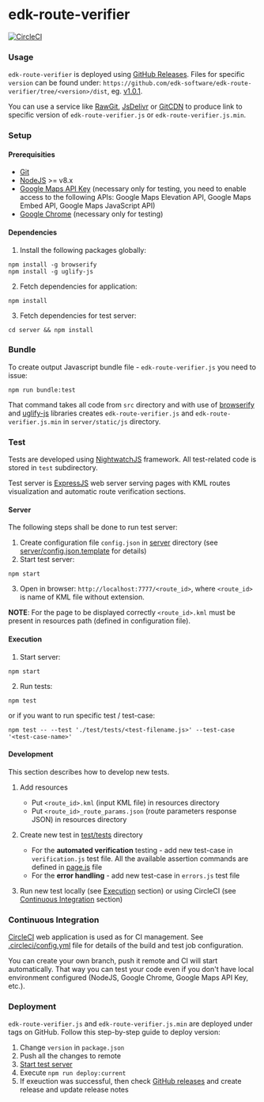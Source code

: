 # edk-route-verifier
[![CircleCI](https://circleci.com/gh/cloudify-cosmo/cloudify-stage.svg?style=svg)](https://circleci.com/gh/edk-software/edk-route-verifier)

### Usage

`edk-route-verifier` is deployed using [GitHub Releases](https://github.com/edk-software/edk-route-verifier/releases). Files for specific `version` can be found under: 
`https://github.com/edk-software/edk-route-verifier/tree/<version>/dist`, eg. [v1.0.1](https://github.com/edk-software/edk-route-verifier/tree/1.0.1/dist). 

You can use a service like [RawGit](https://rawgit.com/), [JsDelivr](https://www.jsdelivr.com/) or [GitCDN](https://gitcdn.xyz/) to produce link to specific version of `edk-route-verifier.js` or `edk-route-verifier.js.min`.

### Setup
#### Prerequisities
* [Git](https://git-scm.com)
* [NodeJS](https://nodejs.org) >= v8.x
* [Google Maps API Key](https://developers.google.com/maps/documentation/javascript/get-api-key) (necessary only for testing, you need to enable access to the following APIs: Google Maps Elevation API, Google Maps Embed API, Google Maps JavaScript API)
* [Google Chrome](https://www.google.com/chrome/) (necessary only for testing)

#### Dependencies
1. Install the following packages globally:
```
npm install -g browserify
npm install -g uglify-js
```
2. Fetch dependencies for application:
```
npm install
```
3. Fetch dependencies for test server:
```
cd server && npm install
```

### Bundle
To create output Javascript bundle file - `edk-route-verifier.js` you need to issue:
```
npm run bundle:test
```
That command takes all code from `src` directory and with use of [browserify](http://browserify.org/) and [uglify-js](http://lisperator.net/uglifyjs/) libraries creates `edk-route-verifier.js` and `edk-route-verifier.js.min` in `server/static/js` directory.

### Test 

Tests are developed using [NightwatchJS](http://nightwatchjs.org/) framework. All test-related code is stored in `test` subdirectory.

Test server is [ExpressJS](https://expressjs.com/) web server serving pages with KML routes visualization and automatic route  verification sections.

#### Server
The following steps shall be done to run test server:
1. Create configuration file `config.json` in [server](server) directory (see [server/config.json.template](server/config.json.template) for details)
2. Start test server: 
```
npm start
```
3. Open in browser: `http://localhost:7777/<route_id>`, where `<route_id>` is name of KML file without extension. 

**NOTE**: For the page to be displayed correctly `<route_id>.kml` must be present in resources path (defined in configuration file).
 
#### Execution
1. Start server: 
```
npm start
```
2. Run tests: 
```
npm test
```
or if you want to run specific test / test-case:
```
npm test -- --test './test/tests/<test-filename.js>' --test-case '<test-case-name>'
```

#### Development

This section describes how to develop new tests.

1. Add resources
    * Put `<route_id>.kml` (input KML file) in resources directory
    * Put `<route_id>_route_params.json` (route parameters response JSON) in resources directory

2. Create new test in [test/tests](test/tests) directory
    * For the **automated verification** testing - add new test-case in `verification.js` test file. All the available assertion commands are defined in  [page.js](test/pages/page.js) file
    * For the **error handling** - add new test-case in `errors.js` test file 

3. Run new test locally (see [Execution](#execution) section) or using CircleCI (see [Continuous Integration](#continuous-integration) section)

### Continuous Integration
[CircleCI](https://circleci.com/gh/edk-software/edk-route-verifier) web application is used as for CI management. See [.circleci/config.yml](.circleci/config.yml) file for details of the build and test job configuration.

You can create your own branch, push it remote and CI will start automatically. That way you can test your code even if you don't have local environment configured (NodeJS, Google Chrome, Google Maps API Key, etc.).

### Deployment

`edk-route-verifier.js` and `edk-route-verifier.js.min` are deployed under tags on GitHub. Follow this step-by-step guide to deploy version:
1. Change `version` in `package.json`
2. Push all the changes to remote
3. [Start test server](#server)
4. Execute `npm run deploy:current`
5. If exeuction was successful, then check [GitHub releases](https://github.com/edk-software/edk-route-verifier/tags) and create release and update release notes